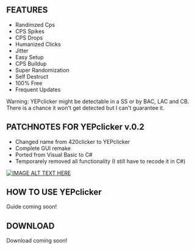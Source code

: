 ## FEATURES
+ Randimzed Cps
+ CPS Spikes
+ CPS Drops
+ Humanized Clicks
+ Jitter
+ Easy Setup
+ CPS Buildup
+ Super Randomization
+ Self Destruct
+ 100% Free
+ Frequent Updates

Warning: YEPclicker might be detectable in a SS or by BAC, LAC and CB. There is a chance it won't get detected but I can't guarantee it.

## PATCHNOTES FOR YEPclicker v.0.2

+ Changed name from 420clicker to YEPclicker
+ Complete GUI remake
+ Ported from Visual Basic to C#
+ Temporarely removed all functionality (I still have to recode it in C#)

[![IMAGE ALT TEXT HERE](https://img.youtube.com/vi/6xPk6EXajRY/0.jpg)](https://www.youtube.com/watch?v=6xPk6EXajRY)

## HOW TO USE YEPclicker

Guide coming soon!

## DOWNLOAD

Download coming soon!

